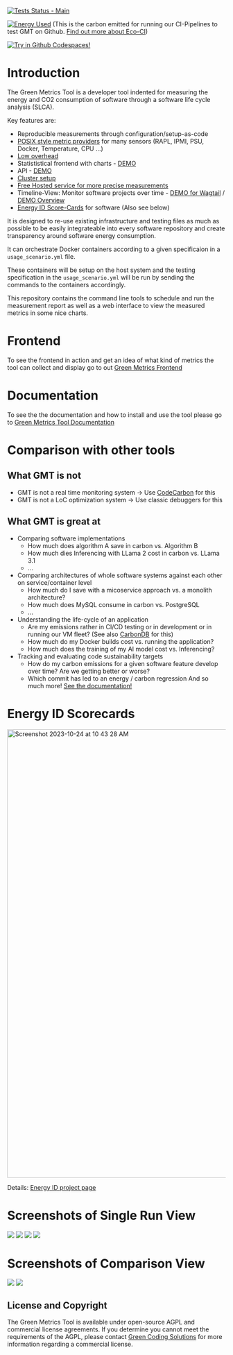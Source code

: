 [![Tests Status - Main](https://github.com/green-coding-solutions/green-metrics-tool/actions/workflows/tests-vm-main.yml/badge.svg)](https://github.com/green-coding-solutions/green-metrics-tool/actions/workflows/tests-vm-main.yml)


[![Energy Used](https://api.green-coding.io/v1/ci/badge/get/?repo=green-coding-solutions/green-metrics-tool&branch=main&workflow=45267393&mode=totals&metric=carbon&duration_days=30)](https://metrics.green-coding.io/ci.html?repo=green-coding-solutions/green-metrics-tool&branch=main&workflow=45267393) (This is the carbon emitted for running our CI-Pipelines to test GMT on Github. [Find out more about Eco-CI](https://www.green-coding.io/products/eco-ci/))

[![Try in Github Codespaces!](https://github.com/codespaces/badge.svg)](https://codespaces.new/green-coding-solutions/green-metrics-tool)

# Introduction

The Green Metrics Tool is a developer tool indented for measuring the energy and CO2 consumption of software through a software life cycle analysis (SLCA).

Key features are:
- Reproducible measurements through configuration/setup-as-code
- [POSIX style metric providers](https://docs.green-coding.io/docs/measuring/metric-providers/metric-providers-overview/) for many sensors (RAPL, IPMI, PSU, Docker, Temperature, CPU ...)
- [Low overhead](https://docs.green-coding.io/docs/measuring/metric-providers/overhead-of-measurement-providers/)
- Statististical frontend with charts - [DEMO](https://metrics.green-coding.io/stats.html?id=7169e39e-6938-4636-907b-68aa421994b2)
- API - [DEMO](https://api.green-coding.io)
- [Cluster setup](https://docs.green-coding.io/docs/installation/installation-cluster/)
- [Free Hosted service for more precise measurements](https://docs.green-coding.io/docs/measuring/measurement-cluster/)
- Timeline-View: Monitor software projects over time - [DEMO for Wagtail](https://metrics.green-coding.io/timeline.html?uri=https://github.com/green-coding-solutions/bakerydemo-gold-benchmark&filename=usage_scenario_warm.yml&branch=&machine_id=7) / [DEMO Overview](https://metrics.green-coding.io/energy-timeline.html)
- [Energy ID Score-Cards](https://www.green-coding.io/products/energy-id/) for software (Also see below)

It is designed to re-use existing infrastructure and testing files as much as possible to be easily integrateable into every software repository and create transparency around software energy consumption.

It can orchestrate Docker containers according to a given specificaion in a `usage_scenario.yml` file.

These containers will be setup on the host system and the testing specification in the `usage_scenario.yml` will be
run by sending the commands to the containers accordingly.

This repository contains the command line tools to schedule and run the measurement report
as well as a web interface to view the measured metrics in some nice charts.

# Frontend
To see the frontend in action and get an idea of what kind of metrics the tool can collect and display go to out [Green Metrics Frontend](https://metrics.green-coding.io)

# Documentation

To see the the documentation and how to install and use the tool please go to [Green Metrics Tool Documentation](https://docs.green-coding.io)

# Comparison with other tools

## What GMT is not
- GMT is not a real time monitoring system -> Use [CodeCarbon](https://codecarbon.io/) for this
- GMT is not a LoC optimization system -> Use classic debuggers for this

## What GMT is great at
- Comparing software implementations
  - How much does algorithm A save in carbon vs. Algorithm B
  - How much dies Inferencing with LLama 2 cost in carbon vs. LLama 3.1
  - ...
- Comparing architectures of whole software systems against each other on service/container level
  - How much do I save with a micoservice approach vs. a monolith architecture?
  - How much does MySQL consume in carbon vs. PostgreSQL
  - ...
- Understanding the life-cycle of an application
  - Are my emissions rather in CI/CD testing or in development or in running our VM fleet? (See also [CarbonDB](https://www.green-coding.io/products/carbondb/) for this)
  - How much do my Docker builds cost vs. running the application?
  - How much does the training of my AI model cost vs. Inferencing?
- Tracking and evaluating code sustainability targets
  - How do my carbon emissions for a given software feature develop over time? Are we getting better or worse?
  - Which commit has led to an energy / carbon regression
And so much more! [See the documentation!](https://docs.green-coding.io)

# Energy ID Scorecards
<img width="1034" alt="Screenshot 2023-10-24 at 10 43 28 AM" src="https://github.com/green-coding-solutions/green-metrics-tool/assets/250671/7e3e3faa-5452-4722-af70-a65114f930ac">

Details: [Energy ID project page](https://www.green-coding.io/products/energy-id/)

# Screenshots of Single Run View

![](https://www.green-coding.io/img/products/gmt-screenshot-1.webp)
![](https://www.green-coding.io/img/products/gmt-screenshot-2.webp)
![](https://www.green-coding.io/img/products/gmt-screenshot-3.webp)
![](https://www.green-coding.io/img/products/gmt-screenshot-4.webp)
 

# Screenshots of Comparison View
![](https://www.green-coding.io/img/products/gmt-screenshot-5.webp)
![](https://www.green-coding.io/img/products/gmt-screenshot-6.webp)




## License and Copyright
The Green Metrics Tool is available under open-source AGPL and commercial license agreements. If you determine you cannot meet the requirements of the AGPL, please contact [Green Coding Solutions](https://www.green-coding.io/products/green-metrics-tool) for more information regarding a commercial license.


